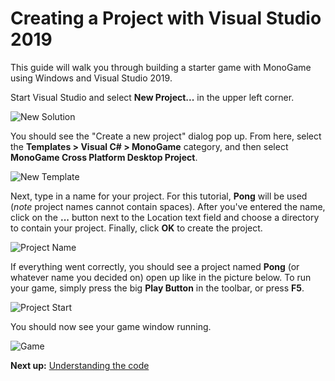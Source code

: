 # Creating a Project with Visual Studio 2019

This guide will walk you through building a starter game with MonoGame using Windows and Visual Studio 2019.

Start Visual Studio and select **New Project...** in the upper left corner.

![New Solution](~/images/getting_started/vswin-mg-new-1.png)

You should see the "Create a new project" dialog pop up. From here, select the **Templates > Visual C# > MonoGame** category, and then select **MonoGame Cross Platform Desktop Project**.

![New Template](~/images/getting_started/vswin-mg-new-2.png)

Next, type in a name for your project. For this tutorial, **Pong** will be used (*note*  project names cannot contain spaces). After you've entered the name, click on the **...** button next to the Location text field and choose a directory to contain your project. Finally, click **OK** to create the project.

![Project Name](~/images/getting_started/vswin-mg-new-3.png)

If everything went correctly, you should see a project named **Pong** (or whatever name you decided on) open up like in the picture below. To run your game, simply press the big **Play Button** in the toolbar, or press **F5**.

![Project Start](~/images/getting_started/vswin-mg-new-4.png)

You should now see your game window running.

![Game](~/images/getting_started/vswin-mg-new-5.png)

**Next up:** [Understanding the code](3_understanding_the_code.md)

